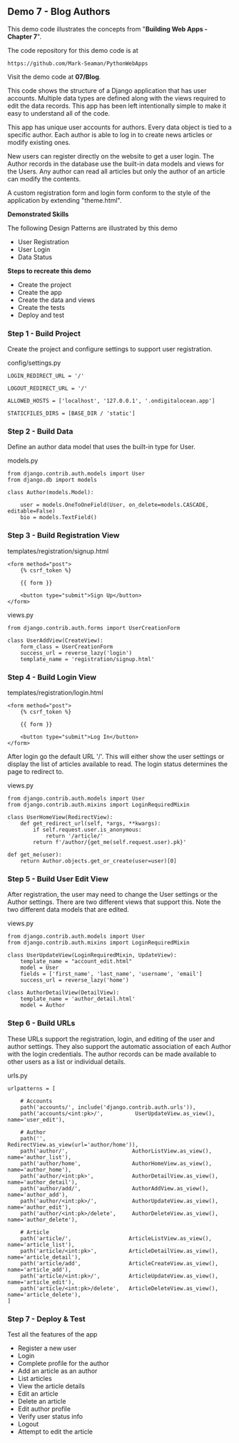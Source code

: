 ## Demo 7 - Blog Authors


This demo code illustrates the concepts from "**Building Web Apps - Chapter 7**".

The code repository for this demo code is at

    https://github.com/Mark-Seaman/PythonWebApps
    
Visit the demo code at **07/Blog**.

This code shows the structure of a Django application that has user accounts. 
Multiple data types are defined along with the views required to edit the data
records. This app has been left intentionally simple to make it easy to
understand all of the code.

This app has unique user accounts for authors. Every data object is tied to a
specific author. Each author is able to log in to create news articles
or modify existing ones.

New users can register directly on the website to get a user login. The Author
records in the database use the built-in data models and views for the Users.
Any author can read all articles but only the author of an article can modify
the contents.

A custom registration form and login form conform to the style of the
application by extending "theme.html".


**Demonstrated Skills**

The following Design Patterns are illustrated by this demo

* User Registration
* User Login
* Data Status


**Steps to recreate this demo**

* Create the project
* Create the app
* Create the data and views
* Create the tests
* Deploy and test


### Step 1 - Build Project

Create the project and configure settings to support user registration.

config/settings.py

    LOGIN_REDIRECT_URL = '/'

    LOGOUT_REDIRECT_URL = '/'

    ALLOWED_HOSTS = ['localhost', '127.0.0.1', '.ondigitalocean.app']

    STATICFILES_DIRS = [BASE_DIR / 'static']


### Step 2 - Build Data

Define an author data model that uses the built-in type for User.

models.py

    from django.contrib.auth.models import User
    from django.db import models

    class Author(models.Model):

        user = models.OneToOneField(User, on_delete=models.CASCADE, editable=False)
        bio = models.TextField()


### Step 3 - Build Registration View

templates/registration/signup.html

    <form method="post">
        {% csrf_token %}

        {{ form }}

        <button type="submit">Sign Up</button>
    </form>


views.py

    from django.contrib.auth.forms import UserCreationForm

    class UserAddView(CreateView):
        form_class = UserCreationForm
        success_url = reverse_lazy('login')
        template_name = 'registration/signup.html'



### Step 4 - Build Login View

templates/registration/login.html

    <form method="post">
        {% csrf_token %}

        {{ form }}

        <button type="submit">Log In</button>
    </form>


After login go the default URL '/'. This will either show the user settings
or display the list of articles available to read. The login status determines
the page to redirect to.

views.py

    from django.contrib.auth.models import User
    from django.contrib.auth.mixins import LoginRequiredMixin

    class UserHomeView(RedirectView):
        def get_redirect_url(self, *args, **kwargs):
            if self.request.user.is_anonymous:
                return '/article/'
            return f'/author/{get_me(self.request.user).pk}'

    def get_me(user):
        return Author.objects.get_or_create(user=user)[0]


### Step 5 - Build User Edit View

After registration, the user may need to change the User settings or the Author
settings. There are two different views that support this. Note the two
different data models that are edited.

views.py

    from django.contrib.auth.models import User
    from django.contrib.auth.mixins import LoginRequiredMixin

    class UserUpdateView(LoginRequiredMixin, UpdateView):
        template_name = "account_edit.html"
        model = User
        fields = ['first_name', 'last_name', 'username', 'email']
        success_url = reverse_lazy('home')

    class AuthorDetailView(DetailView):
        template_name = 'author_detail.html'
        model = Author



### Step 6 - Build URLs

These URLs support the registration, login, and editing of the user and author
settings. They also support the automatic association of each Author with 
the login credentials. The author records can be made available to other
users as a list or individual details.

urls.py

    urlpatterns = [

        # Accounts
        path('accounts/', include('django.contrib.auth.urls')),
        path('accounts/<int:pk>/',          UserUpdateView.as_view(),  name='user_edit'),

        # Author
        path('',                           RedirectView.as_view(url='author/home')),
        path('author/',                    AuthorListView.as_view(),    name='author_list'),
        path('author/home',                AuthorHomeView.as_view(),    name='author_home'),
        path('author/<int:pk>',            AuthorDetailView.as_view(),  name='author_detail'),
        path('author/add/',                AuthorAddView.as_view(),     name='author_add'),
        path('author/<int:pk>/',           AuthorUpdateView.as_view(),  name='author_edit'),
        path('author/<int:pk>/delete',     AuthorDeleteView.as_view(),  name='author_delete'),

        # Article
        path('article/',                  ArticleListView.as_view(),    name='article_list'),
        path('article/<int:pk>',          ArticleDetailView.as_view(),  name='article_detail'),
        path('article/add',               ArticleCreateView.as_view(),  name='article_add'),
        path('article/<int:pk>/',         ArticleUpdateView.as_view(),  name='article_edit'),
        path('article/<int:pk>/delete',   ArticleDeleteView.as_view(),  name='article_delete'),
    ]


### Step 7 - Deploy & Test

Test all the features of the app

* Register a new user
* Login
* Complete profile for the author
* Add an article as an author
* List articles
* View the article details
* Edit an article
* Delete an article
* Edit author profile
* Verify user status info
* Logout
* Attempt to edit the article


